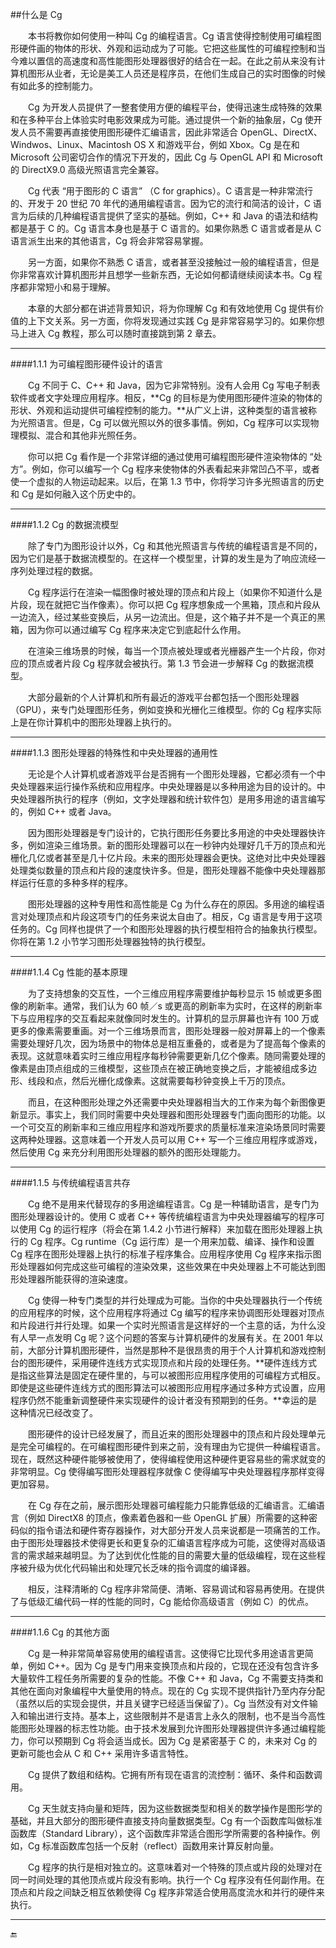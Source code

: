 ##什么是 Cg

&emsp;&emsp;本书将教你如何使用一种叫 Cg 的编程语言。Cg 语言使得控制使用可编程图形硬件画的物体的形状、外观和运动成为了可能。它把这些属性的可编程控制和当今难以置信的高速度和高性能图形处理器很好的结合在一起。在此之前从来没有计算机图形从业者，无论是美工人员还是程序员，在他们生成自己的实时图像的时候有如此多的控制能力。

&emsp;&emsp;Cg 为开发人员提供了一整套使用方便的编程平台，使得迅速生成特殊的效果和在多种平台上体验实时电影效果成为可能。通过提供一个新的抽象层，Cg 使开发人员不需要再直接使用图形硬件汇编语言，因此非常适合 OpenGL、DirectX、Windwos、Linux、Macintosh OS X 和游戏平台，例如 Xbox。Cg 是在和 Microsoft 公司密切合作的情况下开发的，因此 Cg 与 OpenGL API 和 Microsoft 的 DirectX9.0 高级光照语言完全兼容。 

&emsp;&emsp;Cg 代表 “用于图形的 C 语言” （C for graphics）。C 语言是一种非常流行的、开发于 20 世纪 70 年代的通用编程语言。因为它的流行和简洁的设计，C 语言为后续的几种编程语言提供了坚实的基础。例如，C++ 和 Java 的语法和结构都是基于 C 的。Cg 语言本身也是基于 C 语言的。如果你熟悉 C 语言或者是从 C 语言派生出来的其他语言，Cg 将会非常容易掌握。

&emsp;&emsp;另一方面，如果你不熟悉 C 语言，或者甚至没接触过一般的编程语言，但是你非常喜欢计算机图形并且想学一些新东西，无论如何都请继续阅读本书。Cg 程序都非常短小和易于理解。

&emsp;&emsp;本章的大部分都在讲述背景知识，将为你理解 Cg 和有效地使用 Cg 提供有价值的上下文关系。另一方面，你将发现通过实践 Cg 是非常容易学习的。如果你想马上进入 Cg 教程，那么可以随时直接跳到第 2 章去。

---

####1.1.1 为可编程图形硬件设计的语言

&emsp;&emsp;Cg 不同于 C、C++ 和 Java，因为它非常特别。没有人会用 Cg 写电子制表软件或者文字处理应用程序。相反，**Cg 的目标是为使用图形硬件渲染的物体的形状、外观和运动提供可编程控制的能力。**从广义上讲，这种类型的语言被称为光照语言。但是，Cg 可以做光照以外的很多事情。例如，Cg 程序可以实现物理模拟、混合和其他非光照任务。

&emsp;&emsp;你可以把 Cg 看作是一个非常详细的通过使用可编程图形硬件渲染物体的 “处方”。例如，你可以编写一个 Cg 程序来使物体的外表看起来非常凹凸不平，或者使一个虚拟的人物运动起来。以后，在第 1.3 节中，你将学习许多光照语言的历史和 Cg 是如何融入这个历史中的。

---

####1.1.2 Cg 的数据流模型

&emsp;&emsp;除了专门为图形设计以外，Cg 和其他光照语言与传统的编程语言是不同的，因为它们是基于数据流模型的。在这样一个模型里，计算的发生是为了响应流经一序列处理过程的数据。

&emsp;&emsp;Cg 程序运行在渲染一幅图像时被处理的顶点和片段上（如果你不知道什么是片段，现在就把它当作像素）。你可以把 Cg 程序想象成一个黑箱，顶点和片段从一边流入，经过某些变换后，从另一边流出。但是，这个箱子并不是一个真正的黑箱，因为你可以通过编写 Cg 程序来决定它到底起什么作用。

&emsp;&emsp;在渲染三维场景的时候，每当一个顶点被处理或者光栅器产生一个片段，你对应的顶点或者片段 Cg 程序就会被执行。第 1.3 节会进一步解释 Cg 的数据流模型。

&emsp;&emsp;大部分最新的个人计算机和所有最近的游戏平台都包括一个图形处理器（GPU），来专门处理图形任务，例如变换和光栅化三维模型。你的 Cg 程序实际上是在你计算机中的图形处理器上执行的。

---

####1.1.3 图形处理器的特殊性和中央处理器的通用性

&emsp;&emsp;无论是个人计算机或者游戏平台是否拥有一个图形处理器，它都必须有一个中央处理器来运行操作系统和应用程序。中央处理器是以多种用途为目的设计的。中央处理器所执行的程序（例如，文字处理器和统计软件包）是用多用途的语言编写的，例如 C++ 或者 Java。

&emsp;&emsp;因为图形处理器是专门设计的，它执行图形任务要比多用途的中央处理器快许多，例如渲染三维场景。新的图形处理器可以在一秒钟内处理好几千万的顶点和光栅化几亿或者甚至是几十亿片段。未来的图形处理器会更快。这绝对比中央处理器处理类似数量的顶点和片段的速度快许多。但是，图形处理器不能像中央处理器那样运行任意的多种多样的程序。

&emsp;&emsp;图形处理器的这种专用性和高性能是 Cg 为什么存在的原因。多用途的编程语言对处理顶点和片段这项专门的任务来说太自由了。相反，Cg 语言是专用于这项任务的。Cg 同样也提供了一个和图形处理器的执行模型相符合的抽象执行模型。你将在第 1.2 小节学习图形处理器独特的执行模型。

---

####1.1.4 Cg 性能的基本原理

&emsp;&emsp;为了支持想象的交互性，一个三维应用程序需要维护每秒显示 15 帧或更多图像的刷新率。通常，我们认为 60 帧／s 或更高的刷新率为实时，在这样的刷新率下与应用程序的交互看起来就像同时发生的。计算机的显示屏幕也许有 100 万或更多的像素需要重画。对一个三维场景而言，图形处理器一般对屏幕上的一个像素需要处理好几次，因为场景中的物体总是相互重叠的，或者是为了提高每个像素的表现。这就意味着实时三维应用程序每秒钟需要更新几亿个像素。随同需要处理的像素是由顶点组成的三维模型，这些顶点在被正确地变换之后，才能被组成多边形、线段和点，然后光栅化成像素。这就需要每秒钟变换上千万的顶点。

&emsp;&emsp;而且，在这种图形处理之外还需要中央处理器相当大的工作来为每个新图像更新显示。事实上，我们同时需要中央处理器和图形处理器专门面向图形的功能。以一个可交互的刷新率和三维应用程序和游戏所要求的质量标准来渲染场景同时需要这两种处理器。这意味着一个开发人员可以用 C++  写一个三维应用程序或游戏，然后使用 Cg 来充分利用图形处理器的额外的图形处理能力。


---

####1.1.5 与传统编程语言共存

&emsp;&emsp;Cg 绝不是用来代替现存的多用途编程语言。Cg 是一种辅助语言，是专门为图形处理器设计的。使用 C 或者 C++ 等传统编程语言为中央处理器编写的程序可以使用 Cg 的运行程序（将会在第 1.4.2 小节进行解释）来加载在图形处理器上执行的 Cg 程序。Cg runtime（Cg 运行库）是一个用来加载、编译、操作和设置 Cg 程序在图形处理器上执行的标准子程序集合。应用程序使用 Cg 程序来指示图形处理器如何完成这些可编程的渲染效果，这些效果在中央处理器上不可能达到图形处理器所能获得的渲染速度。

&emsp;&emsp;Cg 使得一种专门类型的并行处理成为可能。当你的中央处理器执行一个传统的应用程序的时候，这个应用程序将通过 Cg 编写的程序来协调图形处理器对顶点和片段进行并行处理。如果一个实时光照语言是这样好的一个主意的话，为什么没有人早一点发明 Cg 呢？这个问题的答案与计算机硬件的发展有关。在 2001 年以前，大部分计算机图形硬件，当然是那种不是很昂贵的用于个人计算机和游戏控制台的图形硬件，采用硬件连线方式实现顶点和片段的处理任务。**硬件连线方式是指这些算法是固定在硬件里的，与可以被图形应用程序使用的可编程方式相反。即使是这些硬件连线方式的图形算法可以被图形应用程序通过多种方式设置，应用程序仍然不能重新调整硬件来实现硬件的设计者没有预期到的任务。**幸运的是这种情况已经改变了。


&emsp;&emsp;图形硬件的设计已经发展了，而且近来的图形处理器中的顶点和片段处理单元是完全可编程的。在可编程图形硬件到来之前，没有理由为它提供一种编程语言。现在，既然这种硬件能够被使用了，使得编程使用这种硬件更容易些的需求就变的非常明显。Cg 使得编写图形处理器程序就像 C 使得编写中央处理器程序那样变得更加容易。


&emsp;&emsp;在 Cg 存在之前，展示图形处理器可编程能力只能靠低级的汇编语言。汇编语言（例如 DirectX8 的顶点，像素着色器和一些 OpenGL 扩展）所需要的这种密码似的指令语法和硬件寄存器操作，对大部分开发人员来说都是一项痛苦的工作。由于图形处理器技术使得更长和更复杂的汇编语言程序成为可能，这使得对高级语言的需求越来越明显。为了达到优化性能的目的需要大量的低级编程，现在这些程序被升级为优化代码输出和处理冗长乏味的指令调度的编译器。

&emsp;&emsp;相反，注释清晰的 Cg 程序非常简便、清晰、容易调试和容易再使用。在提供了与低级汇编代码一样的性能的同时，Cg 能给你高级语言（例如 C）的优点。

---

####1.1.6 Cg 的其他方面

&emsp;&emsp;Cg 是一种非常简单容易使用的编程语言。这使得它比现代多用途语言更简单，例如 C++。因为 Cg 是专门用来变换顶点和片段的，它现在还没有包含许多大量软件工程任务所需要的复杂的性能。不像 C++ 和 Java，Cg 不需要支持类和其他在面向对象编程中大量使用的特点。现在的 Cg 实现不提供指针乃至内存分配（虽然以后的实现会提供，并且关键字已经适当保留了）。Cg 当然没有对文件输入和输出进行支持。基本上，这些限制并不是语言上永久的限制，也不是当今高性能图形处理器的标志性功能。由于技术发展到允许图形处理器提供许多通过编程能力，你可以预期到 Cg 将会适当成长。因为 Cg 是紧密基于 C 的，未来对 Cg 的更新可能也会从 C 和 C++ 采用许多语言特性。

&emsp;&emsp;Cg 提供了数组和结构。它拥有所有现在语言的流控制：循环、条件和函数调用。

&emsp;&emsp;Cg 天生就支持向量和矩阵，因为这些数据类型和相关的数学操作是图形学的基础，并且大部分的图形硬件直接支持向量数据类型。Cg 有一个函数库叫做标准函数库（Standard Library），这个函数库非常适合图形学所需要的各种操作。例如，Cg 标准函数库包括一个反射（reflect）函数用来计算反射向量。

&emsp;&emsp;Cg 程序的执行是相对独立的。这意味着对一个特殊的顶点或片段的处理对在同一时间处理的其他顶点或片段没有影响。执行一个 Cg 程序没有任何副作用。在顶点和片段之间缺乏相互依赖使得 Cg 程序非常适合使用高度流水和并行的硬件来执行。

---

🔚